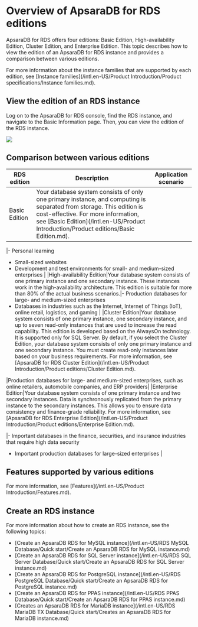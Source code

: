 # Overview of ApsaraDB for RDS editions

ApsaraDB for RDS offers four editions: Basic Edition, High-availability Edition, Cluster Edition, and Enterprise Edition. This topic describes how to view the edition of an ApsaraDB for RDS instance and provides a comparison between various editions.

For more information about the instance families that are supported by each edition, see [Instance families](/intl.en-US/Product Introduction/Product specifications/Instance families.md).

## View the edition of an RDS instance

Log on to the ApsaraDB for RDS console, find the RDS instance, and navigate to the Basic Information page. Then, you can view the edition of the RDS instance.

![](https://static-aliyun-doc.oss-cn-hangzhou.aliyuncs.com/assets/img/en-US/8649259951/p54372.png)

## Comparison between various editions

|RDS edition|Description|Application scenario|
|-----------|-----------|--------------------|
|Basic Edition|Your database system consists of only one primary instance, and computing is separated from storage. This edition is cost-effective. For more information, see [Basic Edition](/intl.en-US/Product Introduction/Product editions/Basic Edition.md).

|-   Personal learning
-   Small-sized websites
-   Development and test environments for small- and medium-sized enterprises |
|High-availability Edition|Your database system consists of one primary instance and one secondary instance. These instances work in the high-availability architecture. This edition is suitable for more than 80% of the actual business scenarios.|-   Production databases for large- and medium-sized enterprises
-   Databases in industries such as the Internet, Internet of Things \(IoT\), online retail, logistics, and gaming |
|Cluster Edition|Your database system consists of one primary instance, one secondary instance, and up to seven read-only instances that are used to increase the read capability. This edition is developed based on the AlwaysOn technology. It is supported only for SQL Server. By default, if you select the Cluster Edition, your database system consists of only one primary instance and one secondary instance. You must create read-only instances later based on your business requirements. For more information, see [ApsaraDB for RDS Cluster Edition](/intl.en-US/Product Introduction/Product editions/Cluster Edition.md).

|Production databases for large- and medium-sized enterprises, such as online retailers, automobile companies, and ERP providers|
|Enterprise Edition|Your database system consists of one primary instance and two secondary instances. Data is synchronously replicated from the primary instance to the secondary instances. This allows you to ensure data consistency and finance-grade reliability. For more information, see [ApsaraDB for RDS Enterprise Edition](/intl.en-US/Product Introduction/Product editions/Enterprise Edition.md).

|-   Important databases in the finance, securities, and insurance industries that require high data security
-   Important production databases for large-sized enterprises |

## Features supported by various editions

For more information, see [Features](/intl.en-US/Product Introduction/Features.md).

## Create an RDS instance

For more information about how to create an RDS instance, see the following topics:

-   [Create an ApsaraDB RDS for MySQL instance](/intl.en-US/RDS MySQL Database/Quick start/Create an ApsaraDB RDS for MySQL instance.md)
-   [Create an ApsaraDB RDS for SQL Server instance](/intl.en-US/RDS SQL Server Database/Quick start/Create an ApsaraDB RDS for SQL Server instance.md)
-   [Create an ApsaraDB RDS for PostgreSQL instance](/intl.en-US/RDS PostgreSQL Database/Quick start/Create an ApsaraDB RDS for PostgreSQL instance.md)
-   [Create an ApsaraDB RDS for PPAS instance](/intl.en-US/RDS PPAS Database/Quick start/Create an ApsaraDB RDS for PPAS instance.md)
-   [Creates an ApsaraDB RDS for MariaDB instance](/intl.en-US/RDS MariaDB TX Database/Quick start/Creates an ApsaraDB RDS for MariaDB instance.md)

